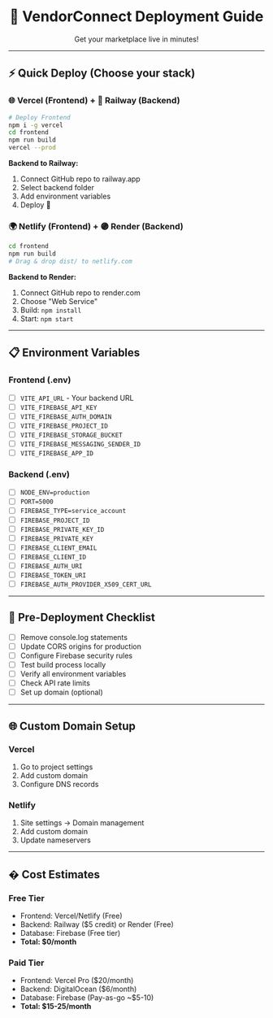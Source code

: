 <div align="center">
  <h1>🚀 VendorConnect Deployment Guide</h1>
  <p>Get your marketplace live in minutes!</p>
</div>

---

## ⚡ Quick Deploy (Choose your stack)

### 🌐 Vercel (Frontend) + 🚂 Railway (Backend)

```sh
# Deploy Frontend
npm i -g vercel
cd frontend
npm run build
vercel --prod
```

**Backend to Railway:**

1. Connect GitHub repo to railway.app
2. Select backend folder
3. Add environment variables
4. Deploy 🚀

### 🌍 Netlify (Frontend) + 🟣 Render (Backend)

```sh
cd frontend
npm run build
# Drag & drop dist/ to netlify.com
```

**Backend to Render:**

1. Connect GitHub repo to render.com
2. Choose "Web Service"
3. Build: `npm install`
4. Start: `npm start`

---

## 📋 Environment Variables

### Frontend (.env)

- [ ] `VITE_API_URL` - Your backend URL
- [ ] `VITE_FIREBASE_API_KEY`
- [ ] `VITE_FIREBASE_AUTH_DOMAIN`
- [ ] `VITE_FIREBASE_PROJECT_ID`
- [ ] `VITE_FIREBASE_STORAGE_BUCKET`
- [ ] `VITE_FIREBASE_MESSAGING_SENDER_ID`
- [ ] `VITE_FIREBASE_APP_ID`

### Backend (.env)

- [ ] `NODE_ENV=production`
- [ ] `PORT=5000`
- [ ] `FIREBASE_TYPE=service_account`
- [ ] `FIREBASE_PROJECT_ID`
- [ ] `FIREBASE_PRIVATE_KEY_ID`
- [ ] `FIREBASE_PRIVATE_KEY`
- [ ] `FIREBASE_CLIENT_EMAIL`
- [ ] `FIREBASE_CLIENT_ID`
- [ ] `FIREBASE_AUTH_URI`
- [ ] `FIREBASE_TOKEN_URI`
- [ ] `FIREBASE_AUTH_PROVIDER_X509_CERT_URL`

---

## 🔧 Pre-Deployment Checklist

- [ ] Remove console.log statements
- [ ] Update CORS origins for production
- [ ] Configure Firebase security rules
- [ ] Test build process locally
- [ ] Verify all environment variables
- [ ] Check API rate limits
- [ ] Set up domain (optional)

---

## 🌐 Custom Domain Setup

### Vercel

1. Go to project settings
2. Add custom domain
3. Configure DNS records

### Netlify

1. Site settings → Domain management
2. Add custom domain
3. Update nameservers

---

## � Cost Estimates

### Free Tier

- Frontend: Vercel/Netlify (Free)
- Backend: Railway ($5 credit) or Render (Free)
- Database: Firebase (Free tier)
- **Total: $0/month**

### Paid Tier

- Frontend: Vercel Pro ($20/month)
- Backend: DigitalOcean ($6/month)
- Database: Firebase (Pay-as-go ~$5-10)
- **Total: $15-25/month**
